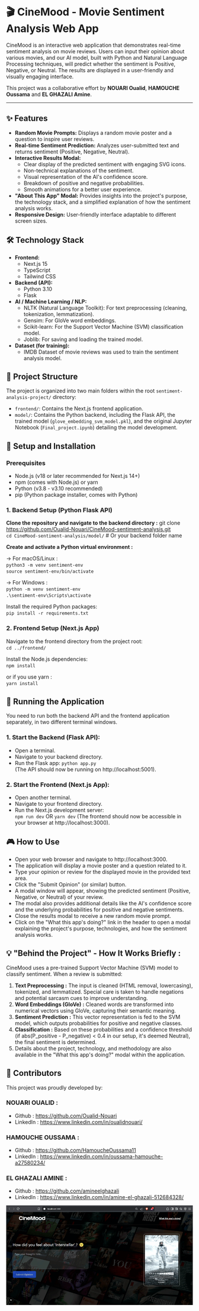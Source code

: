 # 🎬 CineMood - Movie Sentiment Analysis Web App

CineMood is an interactive web application that demonstrates real-time sentiment analysis on movie reviews. Users can input their opinion about various movies, and our AI model, built with Python and Natural Language Processing techniques, will predict whether the sentiment is Positive, Negative, or Neutral. The results are displayed in a user-friendly and visually engaging interface.

This project was a collaborative effort by **NOUARI Oualid**, **HAMOUCHE Oussama** and **EL GHAZALI Amine**.

---

## ✨ Features

* **Random Movie Prompts:** Displays a random movie poster and a question to inspire user reviews.
* **Real-time Sentiment Prediction:** Analyzes user-submitted text and returns sentiment (Positive, Negative, Neutral).
* **Interactive Results Modal:**  
    * Clear display of the predicted sentiment with engaging SVG icons.
    * Non-technical explanations of the sentiment.
    * Visual representation of the AI's confidence score.
    * Breakdown of positive and negative probabilities.
    * Smooth animations for a better user experience.
* **"About This App" Modal:** Provides insights into the project's purpose, the technology stack, and a simplified explanation of how the sentiment analysis works.
* **Responsive Design:** User-friendly interface adaptable to different screen sizes.

## 🛠️ Technology Stack

* **Frontend:**
    * Next.js 15
    * TypeScript
    * Tailwind CSS
* **Backend (API):**
    * Python 3.10
    * Flask
* **AI / Machine Learning / NLP:**
    * NLTK (Natural Language Toolkit): For text preprocessing (cleaning, tokenization, lemmatization).
    * Gensim: For GloVe word embeddings.
    * Scikit-learn: For the Support Vector Machine (SVM) classification model.
    * Joblib: For saving and loading the trained model.
* **Dataset (for training):**
    * IMDB Dataset of movie reviews was used to train the sentiment analysis model.

## 📂 Project Structure

The project is organized into two main folders within the root `sentiment-analysis-project/` directory:

* `frontend/`: Contains the Next.js frontend application.
* `model/`: Contains the Python backend, including the Flask API, the trained model (`glove_embedding_svm_model.pkl`), and the original Jupyter Notebook (`Final_project.ipynb`) detailing the model development.

## 🚀 Setup and Installation

### Prerequisites

* Node.js (v18 or later recommended for Next.js 14+)
* npm (comes with Node.js) or yarn
* Python (v3.8 - v3.10 recommended)
* pip (Python package installer, comes with Python)

### 1. Backend Setup (Python Flask API)

**Clone the repository and navigate to the backend directory :**
git clone https://github.com/Oualid-Nouari/CineMood-sentiment-analysis.git  
`cd CineMood-sentiment-analysis/model/` # Or your backend folder name

**Create and activate a Python virtual environment :**

→ For macOS/Linux :  
`python3 -m venv sentiment-env`  
`source sentiment-env/bin/activate`

→ For Windows :  
`python -m venv sentiment-env`  
`.\sentiment-env\Scripts\activate`

Install the required Python packages:  
`pip install -r requirements.txt`


### 2. Frontend Setup (Next.js App)

Navigate to the frontend directory from the project root:  
`cd ../frontend/` 

Install the Node.js dependencies:  
`npm install`

or if you use yarn :  
`yarn install`


## 🏃 Running the Application
You need to run both the backend API and the frontend application separately, in two different terminal windows.

### 1. Start the Backend (Flask API):
- Open a terminal.
- Navigate to your backend directory.
- Run the Flask app: `python app.py`  
(The API should now be running on http://localhost:5001).

### 2. Start the Frontend (Next.js App):
- Open another terminal.
- Navigate to your frontend directory.
- Run the Next.js development server:  
 `npm run dev` OR `yarn dev`
(The frontend should now be accessible in your browser at http://localhost:3000).


## 🎮 How to Use
- Open your web browser and navigate to http://localhost:3000.
- The application will display a movie poster and a question related to it.
- Type your opinion or review for the displayed movie in the provided text area.
- Click the "Submit Opinion" (or similar) button.
- A modal window will appear, showing the predicted sentiment (Positive, Negative, or Neutral) of your review.
- The modal also provides additional details like the AI's confidence score and the underlying probabilities for positive and negative sentiments.
- Close the results modal to receive a new random movie prompt.
- Click on the "What this app's doing?" link in the header to open a modal explaining the project's purpose, technologies, and how the sentiment analysis works.


## 💡 "Behind the Project" - How It Works Briefly :
CineMood uses a pre-trained Support Vector Machine (SVM) model to classify sentiment. When a review is submitted:  

1. **Text Preprocessing :** The input is cleaned (HTML removal, lowercasing), tokenized, and lemmatized. Special care is taken to handle negations and potential sarcasm cues to improve understanding.
2. **Word Embeddings (GloVe) :** Cleaned words are transformed into numerical vectors using GloVe, capturing their semantic meaning.
3. **Sentiment Prediction :** This vector representation is fed to the SVM model, which outputs probabilities for positive and negative classes.
4. **Classification :** Based on these probabilities and a confidence threshold (if abs(P_positive - P_negative) < 0.4 in our setup, it's deemed Neutral), the final sentiment is determined.
5. Details about the project, technology, and methodology are also available in the "What this app's doing?" modal within the application.


## 🤝 Contributors
This project was proudly developed by:
### NOUARI OUALID :
- Github : https://github.com/Oualid-Nouari
- LinkedIn : https://www.linkedin.com/in/oualidnouari/

### HAMOUCHE OUSSAMA : 
- Github : https://github.com/HamoucheOussama11
- LinkedIn : https://www.linkedin.com/in/oussama-hamouche-a27580234/

### EL GHAZALI AMINE : 
- Github : https://github.com/amineelghazali
- LinkedIn : https://www.linkedin.com/in/amine-el-ghazali-512684328/


![CineMood Demo GIF](./assets/CineMood-demo.gif)